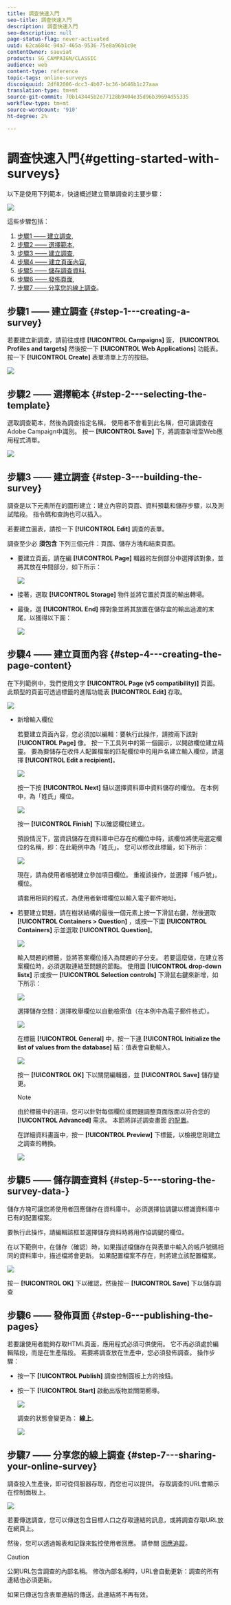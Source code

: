 ```yaml
---
title: 調查快速入門
seo-title: 調查快速入門
description: 調查快速入門
seo-description: null
page-status-flag: never-activated
uuid: 62ca684c-94a7-465a-9536-75e8a96b1c0e
contentOwner: sauviat
products: SG_CAMPAIGN/CLASSIC
audience: web
content-type: reference
topic-tags: online-surveys
discoiquuid: 2df82006-dcc3-4b07-bc36-b646b1c27aaa
translation-type: tm+mt
source-git-commit: 70b143445b2e77128b9404e35d96b39694d55335
workflow-type: tm+mt
source-wordcount: '910'
ht-degree: 2%

---
```



# 調查快速入門{#getting-started-with-surveys}

以下是使用下列範本，快速概述建立簡單調查的主要步驟：

![](assets/s_ncs_admin_survey_result.png)

這些步驟包括：

1. [步驟1 —— 建立調查](#step-1---creating-a-survey),
1. [步驟2 —— 選擇範本](#step-2---selecting-the-template),
1. [步驟3 —— 建立調查](#step-3---building-the-survey),
1. [步驟4 —— 建立頁面內容](#step-4---creating-the-page-content),
1. [步驟5 —— 儲存調查資料](#step-5---storing-the-survey-data-),
1. [步驟6 —— 發佈頁面](#step-6---publishing-the-pages),
1. [步驟7 —— 分享您的線上調查](#step-7---sharing-your-online-survey)。

## 步驟1 —— 建立調查 {#step-1---creating-a-survey}

若要建立新調查，請前往或標 **[!UICONTROL Campaigns]** 簽， **[!UICONTROL Profiles and targets]** 然後按一下 **[!UICONTROL Web Applications]** 功能表。 按一下 **[!UICONTROL Create]** 表單清單上方的按鈕。

![](assets/s_ncs_admin_survey_create.png)

## 步驟2 —— 選擇範本 {#step-2---selecting-the-template}

選取調查範本，然後為調查指定名稱。 使用者不會看到此名稱，但可讓調查在Adobe Campaign中識別。 按一 **[!UICONTROL Save]** 下，將調查新增至Web應用程式清單。

![](assets/s_ncs_admin_survey_wz_00.png)

## 步驟3 —— 建立調查 {#step-3---building-the-survey}

調查是以下元素所在的圖形建立：建立內容的頁面、資料預載和儲存步驟，以及測試階段。 指令碼和查詢也可以插入。

若要建立圖表，請按一下 **[!UICONTROL Edit]** 調查的表單。

調查至少必 **須包含** 下列三個元件：頁面、儲存方塊和結束頁面。

* 要建立頁面，請在編 **[!UICONTROL Page]** 輯器的左側部分中選擇該對象，並將其放在中間部分，如下所示：

   ![](assets/s_ncs_admin_survey_new_page.png)

* 接著，選取 **[!UICONTROL Storage]** 物件並將它置於頁面的輸出轉場。
* 最後，選 **[!UICONTROL End]** 擇對象並將其放置在儲存盒的輸出過渡的末尾，以獲得以下圖：

   ![](assets/s_ncs_admin_survey_end.png)

## 步驟4 —— 建立頁面內容 {#step-4---creating-the-page-content}

在下列範例中，我們使用文字 **[!UICONTROL Page (v5 compatibility)]** 頁面。 此類型的頁面可透過標籤的進階功能表 **[!UICONTROL Edit]** 存取。

![](assets/s_ncs_admin_survey_pagev5.png)

* 新增輸入欄位

   若要建立頁面內容，您必須加以編輯：要執行此操作，請按兩下該對 **[!UICONTROL Page]** 像。 按一下工具列中的第一個圖示，以開啟欄位建立精靈。 要為要儲存在收件人配置檔案的匹配欄位中的用戶名建立輸入欄位，請選擇 **[!UICONTROL Edit a recipient]**。

   ![](assets/s_ncs_admin_survey_add_field_menu.png)

   按一下按 **[!UICONTROL Next]** 鈕以選擇資料庫中資料儲存的欄位。 在本例中，為「姓氏」欄位。

   ![](assets/s_ncs_admin_survey_choose_field.png)

   按一 **[!UICONTROL Finish]** 下以確認欄位建立。

   預設情況下，當資訊儲存在資料庫中已存在的欄位中時，該欄位將使用選定欄位的名稱，即：在此範例中為「姓氏」。 您可以修改此標籤，如下所示：

   ![](assets/s_ncs_admin_survey_change_label.png)

   現在，請為使用者帳號建立參加項目欄位。 重複該操作，並選擇「帳戶號」。 欄位。

   請套用相同的程式，為使用者新增欄位以輸入電子郵件地址。

* 若要建立問題，請在樹狀結構的最後一個元素上按一下滑鼠右鍵，然後選取 **[!UICONTROL Containers > Question]** ，或按一下圖 **[!UICONTROL Containers]** 示並選取 **[!UICONTROL Question]**。

   ![](assets/s_ncs_admin_survey_add_qu.png)

   輸入問題的標籤，並將答案欄位插入為問題的子分支。 若要這麼做，在建立答案欄位時，必須選取連結至問題的節點。 使用圖 **[!UICONTROL drop-down listx]** 示或按一 **[!UICONTROL Selection controls]** 下滑鼠右鍵來新增，如下所示：

   ![](assets/s_ncs_admin_survey_add_list.png)

   選擇儲存空間：選擇枚舉欄位以自動檢索值（在本例中為電子郵件格式）。

   ![](assets/s_ncs_admin_survey_add_itz_list.png)

   在標籤 **[!UICONTROL General]** 中，按一下連 **[!UICONTROL Initialize the list of values from the database]** 結：值表會自動輸入。

   ![](assets/s_ncs_admin_survey_add_value.png)

   按一 **[!UICONTROL OK]** 下以關閉編輯器，並 **[!UICONTROL Save]** 儲存變更。

   >[!NOTE]
   >
   >由於標籤中的選項，您可以針對每個欄位或問題調整頁面版面以符合您的 **[!UICONTROL Advanced]** 需求。 本節將詳述調查畫面 [的配置](../../web/using/about-web-forms.md)。

   在詳細資料畫面中，按一 **[!UICONTROL Preview]** 下標籤，以檢視您剛建立之調查的轉換。

   ![](assets/s_ncs_admin_survey_preview.png)

## 步驟5 —— 儲存調查資料 {#step-5---storing-the-survey-data-}

儲存方塊可讓您將使用者回應儲存在資料庫中。 必須選擇協調鍵以標識資料庫中已有的配置檔案。

要執行此操作，請編輯該框並選擇儲存資料時將用作協調鍵的欄位。

在以下範例中，在儲存（確認）時，如果描述檔儲存在與表單中輸入的帳戶號碼相同的資料庫中，描述檔將會更新。 如果配置檔案不存在，則將建立該配置檔案。

![](assets/s_ncs_admin_survey_save_edit.png)

按一 **[!UICONTROL OK]** 下以確認，然後按一 **[!UICONTROL Save]** 下以儲存調查

## 步驟6 —— 發佈頁面 {#step-6---publishing-the-pages}

若要讓使用者能夠存取HTML頁面，應用程式必須可供使用。 它不再必須處於編輯階段，而是在生產階段。 若要將調查放在生產中，您必須發佈調查。 操作步驟：

* 按一下 **[!UICONTROL Publish]** 調查控制面板上方的按鈕。
* 按一下 **[!UICONTROL Start]** 啟動出版物並關閉嚮導。

   ![](assets/s_ncs_admin_survey_start_publ.png)

   調查的狀態會變更為： **線上**。

   ![](assets/survey_published.png)

## 步驟7 —— 分享您的線上調查 {#step-7---sharing-your-online-survey}

調查投入生產後，即可從伺服器存取，而您也可以提供。 存取調查的URL會顯示在控制面板上。

![](assets/survey_url_from_dashboard.png)

若要傳送調查，您可以傳送包含目標人口之存取連結的訊息，或將調查存取URL放在網頁上。

然後，您可以透過報表和記錄來監控使用者回應。 請參閱 [回應追蹤](../../web/using/publish--track-and-use-collected-data.md#response-tracking)。

>[!CAUTION]
>
>公開URL包含調查的內部名稱。 修改內部名稱時，URL會自動更新：調查的所有連結也必須更新。
>
>如果已傳送包含表單連結的傳送，此連結將不再有效。


